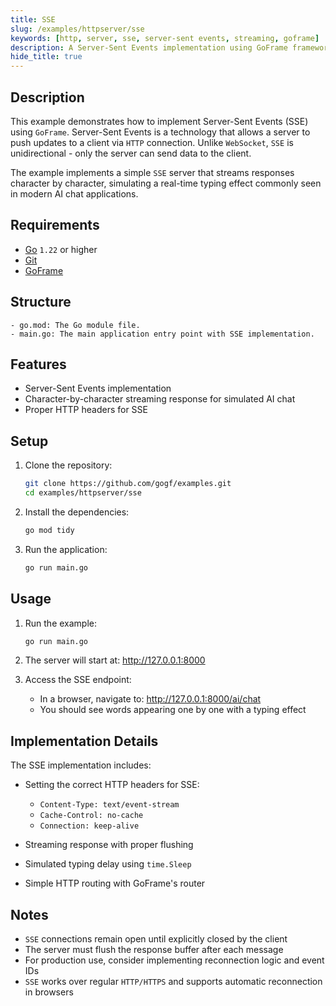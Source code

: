 ```yaml
---
title: SSE
slug: /examples/httpserver/sse
keywords: [http, server, sse, server-sent events, streaming, goframe]
description: A Server-Sent Events implementation using GoFrame framework
hide_title: true
---
```



## Description

This example demonstrates how to implement Server-Sent Events (SSE) using `GoFrame`. Server-Sent Events is a technology that allows a server to push updates to a client via `HTTP` connection. Unlike `WebSocket`, `SSE` is unidirectional - only the server can send data to the client.

The example implements a simple `SSE` server that streams responses character by character, simulating a real-time typing effect commonly seen in modern AI chat applications.

## Requirements

- [Go](https://golang.org/dl/) `1.22` or higher
- [Git](https://git-scm.com/downloads)
- [GoFrame](https://goframe.org)

## Structure

```text
- go.mod: The Go module file.
- main.go: The main application entry point with SSE implementation.
```

## Features

- Server-Sent Events implementation
- Character-by-character streaming response for simulated AI chat
- Proper HTTP headers for SSE

## Setup

1. Clone the repository:
    ```bash
    git clone https://github.com/gogf/examples.git
    cd examples/httpserver/sse
    ```

2. Install the dependencies:
    ```bash
    go mod tidy
    ```

3. Run the application:
    ```bash
    go run main.go
    ```

## Usage

1. Run the example:
   ```bash
   go run main.go
   ```

2. The server will start at: http://127.0.0.1:8000

3. Access the SSE endpoint:
   - In a browser, navigate to: http://127.0.0.1:8000/ai/chat
   - You should see words appearing one by one with a typing effect



## Implementation Details

The SSE implementation includes:

- Setting the correct HTTP headers for SSE:
  - `Content-Type: text/event-stream`
  - `Cache-Control: no-cache`
  - `Connection: keep-alive`

- Streaming response with proper flushing
- Simulated typing delay using `time.Sleep`
- Simple HTTP routing with GoFrame's router

## Notes

- `SSE` connections remain open until explicitly closed by the client
- The server must flush the response buffer after each message
- For production use, consider implementing reconnection logic and event IDs
- `SSE` works over regular `HTTP/HTTPS` and supports automatic reconnection in browsers

